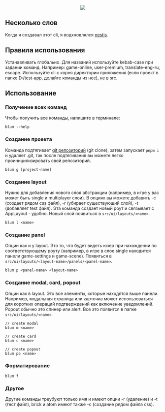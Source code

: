 <div align="center">
    <img src="https://drive.google.com/uc?export=view&id=14_MxI0TSoz8wK9e-f8BHzworUfehaZz3"/>
</div>

## Несколько слов

Когда я создавал этот cli, я водхновлялся [nestjs](https://www.npmjs.com/package/@nestjs/cli).

## Правила использования

Устанавливать глобально. Для названий используйте kebab-case при задании команд. Например: game-online, user-premium, translate-eng-ru, escape. Используйте cli с корня директории приложения (если проект в папке D:/test-app, делайте команды из нее), не в src.

## Использование

### Получение всех команд

Чтобы получить все команды, напишите в терминале:

```
blum --help
```

### Создание проекта

Команда подтягивает [git репозиторий](https://github.com/avocadoteam/react-template) (git clone), затем запускает `pnpm i` и удаляет .git, так после подтягивания вы можете легко проиницилизировать свой репозиторий.

```
blum g [project-name]
```

### Создание layout

Нужно для добавления нового слоя абстракции (например, в игре у вас может быть single и multiplayer слои). В опциях вы можете добавить -c (создает рядом css файл), -r (убирает существующий слой), -t (добавляет test файл). Эта команда создает новый роут и связывает с AppLayout - удобно. Новый слой появиться в `src/ui/layouts/<name>`.

```
blum l <name>
```

### Создание panel

Опции как и у layout. Это то, что будет видеть юзер при нахождении по соответствующему роуту (например, в игре в слое single находится панели game-settings и game-scene). Появиться в `src/ui/layouts/<layout-name>/panels/<panel-name>`.

```
blum p <panel-name> <layout-name>
```

### Создание modal, card, popout

Опции как в layout. Это все элементы, которые находятся выше панели. Например, модальная страница или карточка может использоваться для коротких операций подтверждений как включение уведомлений. Popout обычно это спинер или alert. Все это появится в папке `src/ui/layouts/<name>`.

```
// create modal
blum m <name>

// create card
blum c <name>

// create popout
blum po <name>
```

### Форматирование

```
blum f
```

### Другое

Другие команды треубуют только имя и имеют опции -r (удаление) и -t (тест файл), brick и atom имеют также -c (создание рядом файла css).
